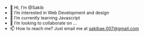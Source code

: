 - 👋 Hi, I’m @Sakib
- 👀 I’m interested in Web Development and design
- 🌱 I’m currently learning Javascript
- 💞️ I’m looking to collaborate on ...
- 📫 How to reach me? Just email me at sakibae.007@gmail.com

<!---
666Sakib/666Sakib is a ✨ special ✨ repository because its `README.md` (this file) appears on your GitHub profile.
You can click the Preview link to take a look at your changes.
--->
